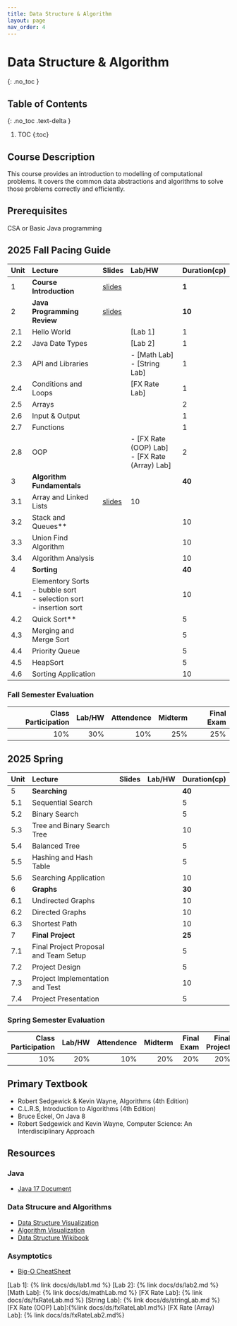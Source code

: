 ```yaml
---
title: Data Structure & Algorithm
layout: page
nav_order: 4
---
```

# Data Structure & Algorithm
{: .no_toc }

## Table of Contents
{: .no_toc .text-delta }

1. TOC
{:toc}

## Course Description
This course provides an introduction to modelling of computational problems. It covers the common data abstractions and algorithms to solve those problems correctly and efficiently. 

## Prerequisites
CSA or Basic Java programming


## 2025 Fall Pacing Guide

| Unit  | Lecture          |Slides|Lab/HW |Duration(cp) |
|:------|:------------------|:------|:--|:---|
| 1 | **Course Introduction** |[slides](https://docs.google.com/presentation/d/1WJy06JgcgIW_GE8xxQCNcxKQzSoScSQ2L5puhvTmM7E/edit?usp=sharing)|| **1**|
| 2 | **Java Programming Review** |[slides](https://docs.google.com/presentation/d/1WJy06JgcgIW_GE8xxQCNcxKQzSoScSQ2L5puhvTmM7E/edit?usp=sharing)| |**10** |
|2.1 | Hello World | | [Lab 1] |1|
|2.2 | Java Date Types | | [Lab 2] |1|
|2.3 | API and Libraries ||  - [Math Lab] <br> -  [String Lab] |1|
|2.4 | Conditions and Loops ||[FX Rate Lab]|1|
|2.5| Arrays |||2|
|2.6 | Input & Output |||1|
|2.7 | Functions |||1|
|2.8| OOP||- [FX Rate (OOP) Lab] <br> - [FX Rate (Array) Lab]|2|
| 3 | **Algorithm Fundamentals** |||**40**|
| 3.1 | Array and Linked Lists      |   [slides](https://docs.google.com/presentation/d/1E8aPUs6PDzqtXbSZRMyLU_7T28Xt7-U-4QsoiDlq500/edit?usp=sharing) |10|
| 3.2 | Stack and Queues** | |  |10|
| 3.3| Union Find Algorithm |||10|
| 3.4| Algorithm Analysis |||10|
| 4| **Sorting**|||**40**|
| 4.1 | Elementory Sorts <br>  - bubble sort <br> - selection sort <br> - insertion sort |||10 |
| 4.2 | Quick Sort** |||5|
| 4.3 | Merging and Merge Sort |||5|
| 4.4 | Priority Queue |||5|
| 4.5 | HeapSort|||5|
| 4.6 | Sorting Application|||10|

### Fall Semester Evaluation

| Class Participation | Lab/HW|Attendence |Midterm |Final Exam |
|--:|-----:|------:|---:|---:|
| 10%| 30%|10%|25%|25%|

## 2025 Spring

| Unit  | Lecture          |Slides|Lab/HW|Duration(cp)|
|:------|:------------------|:------|:---|:--|
|5 | **Searching**|||**40**|
|5.1| Sequential Search|||5|
|5.2| Binary Search |||5|
|5.3| Tree and Binary Search Tree|||10|
|5.4| Balanced Tree |||5|
|5.5| Hashing and Hash Table|||5|
|5.6| Searching Application|||10|
|6|**Graphs**|||**30**|
|6.1| Undirected Graphs|||10|
|6.2| Directed Graphs|||10|
|6.3| Shortest Path|||10|
|7| **Final Project**|||**25**|
|7.1| Final Project Proposal and Team Setup|||5|
|7.2| Project Design|||5|
|7.3| Project Implementation and Test|||10|
|7.4| Project Presentation|||5|


### Spring Semester Evaluation

| Class Participation | Lab/HW|Attendence |Midterm |Final Exam | Final Project |
|--:|-----:|------:|---:|---:|--:|
| 10%| 20%|10%|20%|20%|20%|





## Primary Textbook 
* Robert Sedgewick & Kevin Wayne, Algorithms (4th Edition) 
* C.L.R.S, Introduction to Algorithms (4th Edition)
* Bruce Eckel, On Java 8 
* Robert Sedgewick and Kevin Wayne, Computer Science: An Interdisciplinary Approach

## Resources
### Java
* [Java 17 Document](https://docs.oracle.com/en/java/javase/17/docs/api/)

### Data Strucure and Algorithms
* [Data Structure Visualization](https://www.cs.usfca.edu/~galles/visualization/Algorithms.html)
* [Algorithm Visualization](https://visualgo.net/en)
* [Data Structure Wikibook](https://en.wikibooks.org/wiki/Data_Structures)

### Asymptotics
* [Big-O CheatSheet](https://www.bigocheatsheet.com/)

[Lab 1]: {% link docs/ds/lab1.md %}
[Lab 2]: {% link docs/ds/lab2.md %}
[Math Lab]: {% link docs/ds/mathLab.md %}
[FX Rate Lab]: {% link docs/ds/fxRateLab.md %}
[String Lab]: {% link docs/ds/stringLab.md %}
[FX Rate (OOP) Lab]:{%link docs/ds/fxRateLab1.md%}
[FX Rate (Array) Lab]: {% link docs/ds/fxRateLab2.md%}
